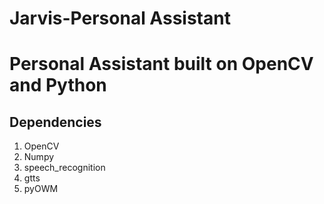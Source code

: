 # Jarvis-Personal Assistant
# Personal Assistant built on OpenCV and Python
## Dependencies
1. OpenCV
2. Numpy
3. speech_recognition
4. gtts
5. pyOWM

